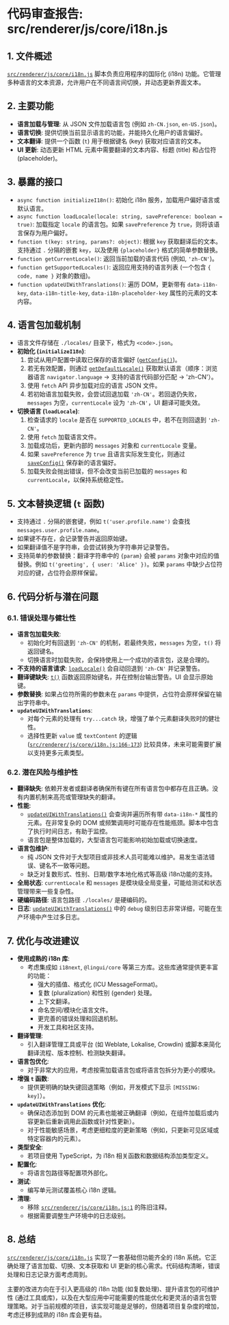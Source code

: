 # 代码审查报告: src/renderer/js/core/i18n.js

## 1. 文件概述

[`src/renderer/js/core/i18n.js`](src/renderer/js/core/i18n.js:0) 脚本负责应用程序的国际化 (i18n) 功能。它管理多种语言的文本资源，允许用户在不同语言间切换，并动态更新界面文本。

## 2. 主要功能

*   **语言加载与管理**: 从 JSON 文件加载语言包 (例如 `zh-CN.json`, `en-US.json`)。
*   **语言切换**: 提供切换当前显示语言的功能，并能持久化用户的语言偏好。
*   **文本翻译**: 提供一个函数 (`t`) 用于根据键名 (key) 获取对应语言的文本。
*   **UI 更新**: 动态更新 HTML 元素中需要翻译的文本内容、标题 (title) 和占位符 (placeholder)。

## 3. 暴露的接口

*   `async function initializeI18n()`: 初始化 i18n 服务，加载用户偏好语言或默认语言。
*   `async function loadLocale(locale: string, savePreference: boolean = true)`: 加载指定 `locale` 的语言包。如果 `savePreference` 为 `true`，则将该语言保存为用户偏好。
*   `function t(key: string, params?: object)`: 根据 `key` 获取翻译后的文本。支持通过 `.` 分隔的嵌套 `key`，以及使用 `{placeholder}` 格式的简单参数替换。
*   `function getCurrentLocale()`: 返回当前加载的语言代码 (例如, `'zh-CN'`)。
*   `function getSupportedLocales()`: 返回应用支持的语言列表 (一个包含 `{ code, name }` 对象的数组)。
*   `function updateUIWithTranslations()`: 遍历 DOM，更新带有 `data-i18n-key`, `data-i18n-title-key`, `data-i18n-placeholder-key` 属性的元素的文本内容。

## 4. 语言包加载机制

*   语言文件存储在 `./locales/` 目录下，格式为 `<code>.json`。
*   **初始化 (`initializeI18n`)**:
    1.  尝试从用户配置中读取已保存的语言偏好 ([`getConfig()`](src/renderer/js/core/i18n.js:3))。
    2.  若无有效配置，则通过 [`getDefaultLocale()`](src/renderer/js/core/i18n.js:13) 获取默认语言（顺序：浏览器语言 `navigator.language` -> 支持的语言代码部分匹配 -> 'zh-CN'）。
    3.  使用 `fetch` API 异步加载对应的语言 JSON 文件。
    4.  若初始语言加载失败，会尝试回退加载 `'zh-CN'`。若回退仍失败，`messages` 为空，`currentLocale` 设为 `'zh-CN'`，UI 翻译可能失效。
*   **切换语言 (`loadLocale`)**:
    1.  检查请求的 `locale` 是否在 `SUPPORTED_LOCALES` 中，若不在则回退到 `'zh-CN'`。
    2.  使用 `fetch` 加载语言文件。
    3.  加载成功后，更新内部的 `messages` 对象和 `currentLocale` 变量。
    4.  如果 `savePreference` 为 `true` 且语言实际发生变化，则通过 [`saveConfig()`](src/renderer/js/core/i18n.js:3) 保存新的语言偏好。
    5.  加载失败会抛出错误，但不会改变当前已加载的 `messages` 和 `currentLocale`，以保持系统稳定性。

## 5. 文本替换逻辑 (`t` 函数)

*   支持通过 `.` 分隔的嵌套键，例如 `t('user.profile.name')` 会查找 `messages.user.profile.name`。
*   如果键不存在，会记录警告并返回原始键。
*   如果翻译值不是字符串，会尝试转换为字符串并记录警告。
*   支持简单的参数替换：翻译字符串中的 `{param}` 会被 `params` 对象中对应的值替换。例如 `t('greeting', { user: 'Alice' })`。如果 `params` 中缺少占位符对应的键，占位符会原样保留。

## 6. 代码分析与潜在问题

### 6.1. 错误处理与健壮性

*   **语言包加载失败**:
    *   初始化时有回退到 `'zh-CN'` 的机制，若最终失败，`messages` 为空，`t()` 将返回键名。
    *   切换语言时加载失败，会保持使用上一个成功的语言包，这是合理的。
*   **不支持的语言请求**: [`loadLocale()`](src/renderer/js/core/i18n.js:68) 会自动回退到 `'zh-CN'` 并记录警告。
*   **翻译键缺失**: [`t()`](src/renderer/js/core/i18n.js:110) 函数返回原始键名，并在控制台输出警告。UI 会显示原始键。
*   **参数替换**: 如果占位符所需的参数未在 `params` 中提供，占位符会原样保留在输出字符串中。
*   **`updateUIWithTranslations`**:
    *   对每个元素的处理有 `try...catch` 块，增强了单个元素翻译失败时的健壮性。
    *   选择性更新 `value` 或 `textContent` 的逻辑 ([`src/renderer/js/core/i18n.js:166-173`](src/renderer/js/core/i18n.js:166)) 比较具体，未来可能需要扩展以支持更多元素类型。

### 6.2. 潜在风险与维护性

*   **翻译缺失**: 依赖开发者或翻译者确保所有键在所有语言包中都存在且正确。没有内置机制来高亮或管理缺失的翻译。
*   **性能**:
    *   [`updateUIWithTranslations()`](src/renderer/js/core/i18n.js:145) 会查询并遍历所有带 `data-i18n-*` 属性的元素。在非常复杂的 DOM 或频繁调用时可能存在性能瓶颈。脚本中包含了执行时间日志，有助于监控。
    *   语言包是整体加载的，大型语言包可能影响初始加载或切换速度。
*   **语言包维护**:
    *   纯 JSON 文件对于大型项目或非技术人员可能难以维护。易发生语法错误、键名不一致等问题。
    *   缺乏对复数形式、性别、日期/数字本地化格式等高级 i18n功能的支持。
*   **全局状态**: `currentLocale` 和 `messages` 是模块级全局变量，可能给测试和状态管理带来一些复杂性。
*   **硬编码路径**: 语言包路径 `./locales/` 是硬编码的。
*   **日志**: [`updateUIWithTranslations()`](src/renderer/js/core/i18n.js:145) 中的 `debug` 级别日志非常详细，可能在生产环境中产生过多日志。

## 7. 优化与改进建议

*   **使用成熟的 i18n 库**:
    *   考虑集成如 `i18next`, `@lingui/core` 等第三方库。这些库通常提供更丰富的功能：
        *   强大的插值、格式化 (ICU MessageFormat)。
        *   复数 (pluralization) 和性别 (gender) 处理。
        *   上下文翻译。
        *   命名空间/模块化语言文件。
        *   更完善的错误处理和回退机制。
        *   开发工具和社区支持。
*   **翻译管理**:
    *   引入翻译管理工具或平台 (如 Weblate, Lokalise, Crowdin) 或脚本来简化翻译流程、版本控制、检测缺失翻译。
*   **语言包优化**:
    *   对于非常大的应用，考虑按需加载语言包或将语言包拆分为更小的模块。
*   **增强 `t` 函数**:
    *   提供更明确的缺失键回退策略（例如，开发模式下显示 `[MISSING: key]`）。
*   **`updateUIWithTranslations` 优化**:
    *   确保动态添加到 DOM 的元素也能被正确翻译（例如，在组件加载后或内容更新后重新调用此函数或针对性更新）。
    *   对于性能敏感场景，考虑更细粒度的更新策略（例如，只更新可见区域或特定容器内的元素）。
*   **类型安全**:
    *   若项目使用 TypeScript，为 i18n 相关函数和数据结构添加类型定义。
*   **配置化**:
    *   将语言包路径等配置项外部化。
*   **测试**:
    *   编写单元测试覆盖核心 i18n 逻辑。
*   **清理**:
    *   移除 [`src/renderer/js/core/i18n.js:1`](src/renderer/js/core/i18n.js:1) 的陈旧注释。
    *   根据需要调整生产环境中的日志级别。

## 8. 总结

[`src/renderer/js/core/i18n.js`](src/renderer/js/core/i18n.js:0) 实现了一套基础但功能齐全的 i18n 系统。它正确处理了语言加载、切换、文本获取和 UI 更新的核心需求。代码结构清晰，错误处理和日志记录方面考虑周到。

主要的改进方向在于引入更高级的 i18n 功能 (如复数处理)、提升语言包的可维护性 (通过工具或库)，以及在大型应用中可能需要的性能优化和更灵活的语言包管理策略。对于当前规模的项目，该实现可能是足够的，但随着项目复杂度的增加，考虑迁移到成熟的 i18n 库会更有益。